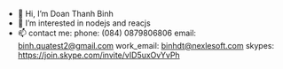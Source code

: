 - 👋 Hi, I’m Doan Thanh Binh
- 👀 I’m interested in nodejs and reacjs
- 📫 contact me:
   phone: (084) 0879806806
   email: binh.quatest2@gmail.com
   work_email: binhdt@nexlesoft.com
   skypes: https://join.skype.com/invite/vID5uxOvYvPh
   

